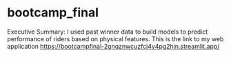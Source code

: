 # bootcamp_final
Executive Summary:
I used past winner data to build models to predict performance of riders based on physical features. This is the link to my web application https://bootcampfinal-2gnqznwcuzfcj4y4pg2hjn.streamlit.app/

